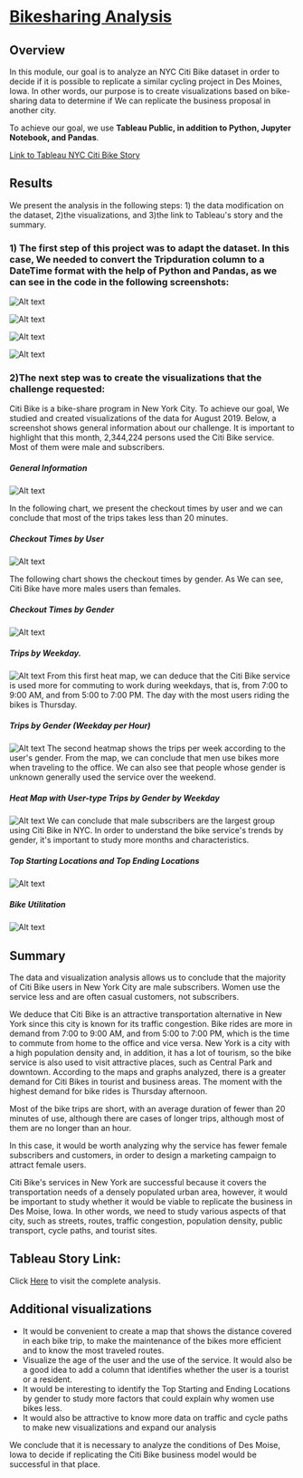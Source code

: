 # [Bikesharing Analysis](https://public.tableau.com/app/profile/cielo.mejia/viz/Challenge_Bikesharing/NYCCitiBikeAnalysis?publish=yes)

## Overview
In this module, our goal is to analyze an NYC Citi Bike dataset in order to decide if it is possible to replicate a similar cycling project in Des Moines, Iowa. In other words, our purpose is to create visualizations based on bike-sharing data to determine if We can replicate the business proposal in another city.

To achieve our goal, we use **Tableau Public, in addition to Python, Jupyter Notebook, and Pandas**.

[Link to Tableau NYC Citi Bike Story](https://public.tableau.com/app/profile/cielo.mejia/viz/Challenge_Bikesharing/NYCCitiBikeAnalysis?publish=yes)

## Results

We present the analysis in the following steps: 1) the data modification on the dataset, 2)the visualizations, and 3)the link to Tableau's story and the summary.

### 1) The first step of this project was to adapt the dataset. In this case, We needed to convert the Tripduration column to a DateTime format with the help of Python and Pandas, as we can see in the code in the following screenshots:

![Alt text](/Resources/uno.png "imagen1")

![Alt text](/Resources/dos.png "imagen2")

![Alt text](/Resources/tres.png "imagen3")

![Alt text](/Resources/cuatro.png "imagen4")

### 2)The next step was to create the visualizations that the challenge requested: 

Citi Bike is a bike-share program in New York City. To achieve our goal, We studied and created visualizations of the data for August 2019. Below, a screenshot shows general information about our challenge. It is important to highlight that this month, 2,344,224 persons used the Citi Bike service. Most of them were male and subscribers.

##### General Information
![Alt text](/Resources/general.png "imagen10")

In the following chart, we present the checkout times by user and we can conclude that most of the trips takes less than 20 minutes.

##### Checkout Times by User
![Alt text](/Resources/check1.png "imagen11")

The following chart shows the checkout times by gender. As We can see, Citi Bike have more males users than females.

##### Checkout Times by Gender
![Alt text](/Resources/cinco.png "imagen12")

##### Trips by Weekday.
![Alt text](/Resources/heat1.png "imagen13")
From this first heat map, we can deduce that the Citi Bike service is used more for commuting to work during weekdays, that is, from 7:00 to 9:00 AM, and from 5:00 to 7:00 PM. The day with the most users riding the bikes is Thursday.

##### Trips by Gender (Weekday per Hour)
![Alt text](/Resources/heat2.png "imagen14")
The second heatmap shows the trips per week according to the user's gender. From the map, we can conclude that men use bikes more when traveling to the office. We can also see that people whose gender is unknown generally used the service over the weekend.

##### Heat Map with User-type Trips by Gender by Weekday
![Alt text](/Resources/heat3.png "imagen15")
We can conclude that male subscribers are the largest group using Citi Bike in NYC. In order to understand the bike service's trends by gender, it's important to study more months and characteristics.

##### Top Starting Locations and Top Ending Locations
![Alt text](/Resources/extra.png "imagen17")

##### Bike Utilitation
![Alt text](/Resources/extra3.png "imagen18")

## Summary 

The data and visualization analysis allows us to conclude that the majority of Citi Bike users in New York City are male subscribers. Women use the service less and are often casual customers, not subscribers.

We deduce that Citi Bike is an attractive transportation alternative in New York since this city is known for its traffic congestion. Bike rides are more in demand from 7:00 to 9:00 AM, and from 5:00 to 7:00 PM, which is the time to commute from home to the office and vice versa.
New York is a city with a high population density and, in addition, it has a lot of tourism, so the bike service is also used to visit attractive places, such as Central Park and downtown. According to the maps and graphs analyzed, there is a greater demand for Citi Bikes in tourist and business areas. The moment with the highest demand for bike rides is Thursday afternoon.

Most of the bike trips are short, with an average duration of fewer than 20 minutes of use, although there are cases of longer trips, although most of them are no longer than an hour.

In this case, it would be worth analyzing why the service has fewer female subscribers and customers, in order to design a marketing campaign to attract female users.

Citi Bike's services in New York are successful because it covers the transportation needs of a densely populated urban area, however, it would be important to study whether it would be viable to replicate the business in Des Moise, Iowa. In other words, we need to study various aspects of that city, such as streets, routes, traffic congestion, population density, public transport, cycle paths, and tourist sites.

## Tableau Story Link:
Click [Here](https://public.tableau.com/app/profile/cielo.mejia/viz/Challenge_Bikesharing/NYCCitiBikeAnalysis?publish=yes) to visit the complete analysis.

## Additional visualizations

- It would be convenient to create a map that shows the distance covered in each bike trip, to make the maintenance of the bikes more efficient and to know the most traveled routes.
- Visualize the age of the user and the use of the service. It would also be a good idea to add a column that identifies whether the user is a tourist or a resident.
- It would be interesting to identify the Top Starting and Ending Locations by gender to study more factors that could explain why women use bikes less.
- It would also be attractive to know more data on traffic and cycle paths to make new visualizations and expand our analysis

We conclude that it is necessary to analyze the conditions of Des Moise, Iowa to decide if replicating the Citi Bike business model would be successful in that place.

